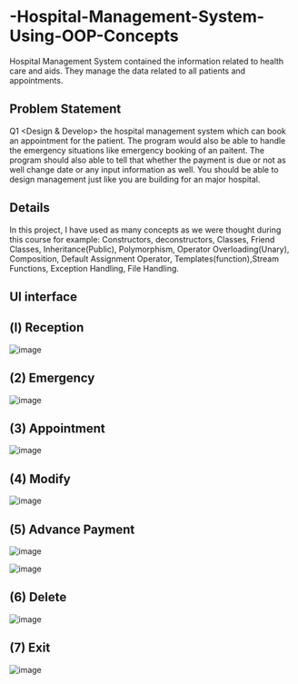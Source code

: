 # -Hospital-Management-System-Using-OOP-Concepts
Hospital Management System contained the information related to health care and aids. They manage the data related to all patients and appointments.



## Problem Statement
Q1 <Design & Develop> the hospital management system which can book an appointment for the patient. The program would also be able to handle the emergency situations like emergency booking of an paitent. The program should also able to tell that whether the payment is due or not as well change date or any input information as well. You should be able to design management just like you are building for an major hospital.




## Details

In this project, I have used as many concepts as we were thought during this course for example: Constructors, deconstructors, Classes, Friend Classes, Inheritance(Public), Polymorphism, Operator Overloading(Unary), Composition, Default Assignment Operator, Templates(function),Stream Functions, Exception Handling, File Handling.




## UI interface




## (l) Reception 




![image](https://user-images.githubusercontent.com/55827307/215058025-8113e9da-5cf3-433d-9a46-512761278f5d.png)





## (2) Emergency




![image](https://user-images.githubusercontent.com/55827307/215058052-f072d834-4388-44c2-ada0-f689652175dc.png)




## (3) Appointment





![image](https://user-images.githubusercontent.com/55827307/215058069-e8ff074f-530a-4dce-854a-2efcd79e00cc.png)






## (4) Modify





![image](https://user-images.githubusercontent.com/55827307/215058122-c47f5308-bb39-40a7-9912-ff9b2e0d00b1.png)






## (5) Advance Payment





![image](https://user-images.githubusercontent.com/55827307/215058222-92e6d912-5b0a-4ea4-a6f9-44bd35df6f97.png)






![image](https://user-images.githubusercontent.com/55827307/215058252-05e92e1b-e808-4c6f-89f0-1e792e8c1fe5.png)






## (6) Delete





![image](https://user-images.githubusercontent.com/55827307/215058283-a0faaa7f-e866-47da-a01d-5db2e6167b84.png)





## (7) Exit






![image](https://user-images.githubusercontent.com/55827307/215058313-a89267dd-9d31-4667-af50-b66554ea8cd2.png)



